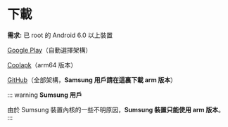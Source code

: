 # 下載

**需求:** 已 root 的 Android 6.0 以上裝置

[Google Play](https://play.google.com/store/apps/details?id=moe.shizuku.redirectstorage)（自動選擇架構）

[Coolapk](https://www.coolapk.com/apk/moe.shizuku.redirectstorage)（arm64 版本）

[GitHub](https://github.com/RikkaApps/StorageRedirect-assets/releases)（全部架構，**Samsung 用戶請在這裏下載 arm 版本**）


::: warning
**Sumsung 用戶**

由於 Sumsung 裝置內核的一些不明原因，**Sumsung 裝置只能使用 arm 版本**。
:::